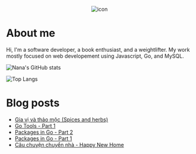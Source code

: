 <p align="center">
 <img width="auto" src="https://res.cloudinary.com/japananh/image/upload/v1638498299/Group_7_ltvipi.png" align="center" alt="icon" />
</p>

# About me

Hi, I'm a software developer, a book enthusiast, and a weightlifter. My work mostly focused on web developement using Javascript, Go, and MySQL.

![Nana's GitHub stats](https://github-readme-stats.vercel.app/api?username=japananh&theme=buefy&show_icons=true)

![Top Langs](https://github-readme-stats.vercel.app/api/top-langs/?username=japananh&layout=compact)

# Blog posts
<!-- BLOG-POST-LIST:START -->
- [Gia vị và thảo mộc &lpar;Spices and herbs&rpar;](https://nanacoder.hashnode.dev/gia-vi-va-thao-moc-spices-and-herbs)
- [Go Tools - Part 1](https://nanacoder.hashnode.dev/go-tools-part-1)
- [Packages in Go - Part 2](https://nanacoder.hashnode.dev/packages-in-go-part-2)
- [Packages in Go - Part 1](https://nanacoder.hashnode.dev/packages-in-go-part-1)
- [Câu chuyện chuyển nhà - Happy New Home](https://nanacoder.hashnode.dev/cau-chuyen-chuyen-nha-happy-new-home)
<!-- BLOG-POST-LIST:END -->

